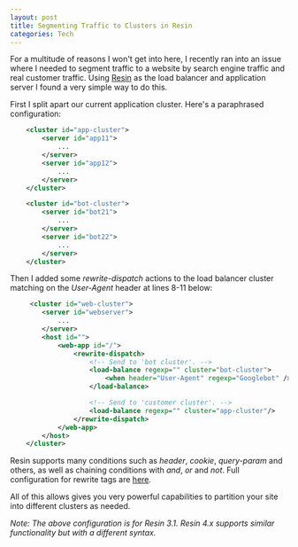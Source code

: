 ```yaml
--- 
layout: post
title: Segmenting Traffic to Clusters in Resin
categories: Tech
---
```

For a multitude of reasons I won't get into here, I recently ran into an issue where I needed to segment traffic to a website by search engine traffic and real customer traffic. Using <a href="http://caucho.com/">Resin</a> as the load balancer and application server I found a very simple way to do this.

First I split apart our current application cluster. Here's a paraphrased configuration:
``` xml 
    <cluster id="app-cluster">
        <server id="app11">
            ...
        </server>
        <server id="app12">
            ...
        </server>
    </cluster>

    <cluster id="bot-cluster">
        <server id="bot21">
            ...
        </server>
        <server id="bot22">
            ...
        </server>
    </cluster>
```
Then I added some <em>rewrite-dispatch</em> actions to the load balancer cluster matching on the <em>User-Agent</em> header at lines 8-11 below:
``` xml 
     <cluster id="web-cluster">
        <server id="webserver">
            ...
        </server>
        <host id="">
            <web-app id="/">
                <rewrite-dispatch>
                    <!-- Send to 'bot cluster'. -->
                    <load-balance regexp="" cluster="bot-cluster">
                        <when header="User-Agent" regexp="Googlebot" />
                    </load-balance>

                    <!-- Send to 'customer cluster'. -->
                    <load-balance regexp="" cluster="app-cluster"/>
                </rewrite-dispatch>
            </web-app>
        </host>
    </cluster>
```
Resin supports many conditions such as <em>header</em>, <em>cookie</em>, <em>query-param</em> and others, as well as chaining conditions with <em>and</em>, <em>or</em> and <em>not</em>. Full configuration for rewrite tags are <a href="http://caucho.com/resin-3.1/doc/rewrite-tags.xtp">here</a>.

All of this allows gives you very powerful capabilities to partition your site into different clusters as needed.

<em>Note: The above configuration is for Resin 3.1. Resin 4.x supports similar functionality but with a different syntax.</em>
